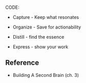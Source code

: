 CODE:

-   Capture - Keep what resonates
    
-   Organize - Save for actionability
    
-   Distill - find the essence
    
-   Express - show your work

## Reference
- Building A Second Brain (ch. 3)